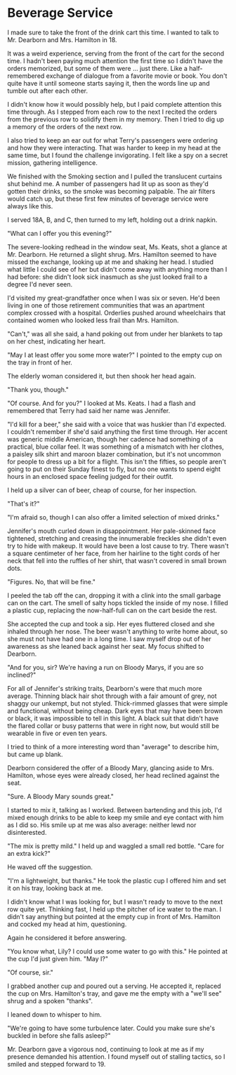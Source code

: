 # Beverage Service

I made sure to take the front of the drink cart this time.
I wanted to talk to Mr. Dearborn and Mrs. Hamilton in 18.

It was a weird experience, serving from the front of the cart for the second time.
I hadn't been paying much attention the first time so I didn't have the orders memorized, but some of them were … just there.
Like a half-remembered exchange of dialogue from a favorite movie or book.
You don't quite have it until someone starts saying it, then the words line up and tumble out after each other.

I didn't know how it would possibly help, but I paid complete attention this time through.
As I stepped from each row to the next I recited the orders from the previous row to solidify them in my memory.
Then I tried to dig up a memory of the orders of the next row.

I also tried to keep an ear out for what Terry's passengers were ordering and how they were interacting.
That was harder to keep in my head at the same time, but I found the challenge invigorating.
I felt like a spy on a secret mission, gathering intelligence.

We finished with the Smoking section and I pulled the translucent curtains shut behind me.
A number of passengers had lit up as soon as they'd gotten their drinks, so the smoke was becoming palpable.
The air filters would catch up, but these first few minutes of beverage service were always like this.

I served 18A, B, and C, then turned to my left, holding out a drink napkin.

"What can I offer you this evening?"

The severe-looking redhead in the window seat, Ms. Keats, shot a glance at Mr. Dearborn.
He returned a slight shrug.
Mrs. Hamilton seemed to have missed the exchange, looking up at me and shaking her head.
I studied what little I could see of her but didn't come away with anything more than I had before: she didn't look sick inasmuch as she just looked frail to a degree I'd never seen.

I'd visited my great-grandfather once when I was six or seven.
He'd been living in one of those retirement communities that was an apartment complex crossed with a hospital.
Orderlies pushed around wheelchairs that contained women who looked less frail than Mrs. Hamilton.

"Can't," was all she said, a hand poking out from under her blankets to tap on her chest, indicating her heart.

"May I at least offer you some more water?"
I pointed to the empty cup on the tray in front of her.

The elderly woman considered it, but then shook her head again.

"Thank you, though."

"Of course.
And for you?"
I looked at Ms. Keats.
I had a flash and remembered that Terry had said her name was Jennifer.

"I'd kill for a beer," she said with a voice that was huskier than I'd expected.
I couldn't remember if she'd said anything the first time through.
Her accent was generic middle American, though her cadence had something of a practical, blue collar feel.
It was something of a mismatch with her clothes, a paisley silk shirt and maroon blazer combination, but it's not uncommon for people to dress up a bit for a flight.
This isn't the fifties, so people aren't going to put on their Sunday finest to fly, but no one wants to spend eight hours in an enclosed space feeling judged for their outfit.

I held up a silver can of beer, cheap of course, for her inspection.

"That's it?"

"I'm afraid so, though I can also offer a limited selection of mixed drinks."

Jennifer's mouth curled down in disappointment.
Her pale-skinned face tightened, stretching and creasing the innumerable freckles she didn't even try to hide with makeup.
It would have been a lost cause to try.
There wasn't a square centimeter of her face, from her hairline to the tight cords of her neck that fell into the ruffles of her shirt, that wasn't covered in small brown dots.

"Figures.
No, that will be fine."

I peeled the tab off the can, dropping it with a clink into the small garbage can on the cart.
The smell of salty hops tickled the inside of my nose.
I filled a plastic cup, replacing the now-half-full can on the cart beside the rest.

She accepted the cup and took a sip.
Her eyes fluttered closed and she inhaled through her nose.
The beer wasn't anything to write home about, so she must not have had one in a long time.
I saw myself drop out of her awareness as she leaned back against her seat.
My focus shifted to Dearborn.

"And for you, sir?
We're having a run on Bloody Marys, if you are so inclined?"

For all of Jennifer's striking traits, Dearborn's were that much more average.
Thinning black hair shot through with a fair amount of grey, not shaggy our unkempt, but not styled.
Thick-rimmed glasses that were simple and functional, without being cheap.
Dark eyes that may have been brown or black, it was impossible to tell in this light.
A black suit that didn't have the flared collar or busy patterns that were in right now, but would still be wearable in five or even ten years.

I tried to think of a more interesting word than "average" to describe him, but came up blank.

Dearborn considered the offer of a Bloody Mary, glancing aside to Mrs. Hamilton, whose eyes were already closed, her head reclined against the seat.

"Sure.
A Bloody Mary sounds great."

I started to mix it, talking as I worked.
Between bartending and this job, I'd mixed enough drinks to be able to keep my smile and eye contact with him as I did so.
His smile up at me was also average: neither lewd nor disinterested.

"The mix is pretty mild."
I held up and waggled a small red bottle.
"Care for an extra kick?"

He waved off the suggestion.

"I'm a lightweight, but thanks."
He took the plastic cup I offered him and set it on his tray, looking back at me.

I didn't know what I was looking for, but I wasn't ready to move to the next row quite yet.
Thinking fast, I held up the pitcher of ice water to the man.
I didn't say anything but pointed at the empty cup in front of Mrs. Hamilton and cocked my head at him, questioning.

Again he considered it before answering.

"You know what, Lily?
I could use some water to go with this."
He pointed at the cup I'd just given him.
"May I?"

"Of course, sir."

I grabbed another cup and poured out a serving.
He accepted it, replaced the cup on Mrs. Hamilton's tray, and gave me the empty with a "we'll see" shrug and a spoken "thanks".

I leaned down to whisper to him.

"We're going to have some turbulence later.
Could you make sure she's buckled in before she falls asleep?"

Mr. Dearborn gave a vigorous nod, continuing to look at me as if my presence demanded his attention.
I found myself out of stalling tactics, so I smiled and stepped forward to 19.

